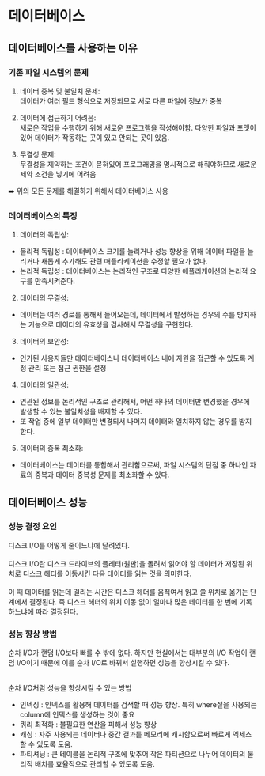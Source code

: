 # 데이터베이스

## 데이터베이스를 사용하는 이유

### 기존 파일 시스템의 문제

1. 데이터 중복 및 불일치 문제:<br/>
데이터가 여러 필드 형식으로 저장되므로 서로 다른 파일에 정보가 중복<br/>

2. 데이터에 접근하기 어려움:<br/> 
새로운 작업을 수행하기 위해 새로운 프로그램을 작성해야함. 다양한 파일과 포맷이 있어 데이터가 작동하는 곳이 있고 안되는 곳이 있음.<br/>

3. 무결성 문제:<br/>
무결성을 제약하는 조건이 묻혀있어 프로그래밍을 명시적으로 해줘야하므로 새로운 제약 조건을 넣기에 어려움<br/>

➡️ 위의 모든 문제를 해결하기 위해서 데이터베이스 사용

### 데이터베이스의 특징

1. 데이터의 독립성:
- 물리적 독립성 : 데이터베이스 크기를 늘리거나 성능 향상을 위해 데이터 파일을 늘리거나 새롭게 추가해도 관련 애플리케이션을 수정할 필요가 없다.
- 논리적 독립성 : 데이터베이스는 논리적인 구조로 다양한 애플리케이션의 논리적 요구를 만족시켜준다.<br/>

2. 데이터의 무결성:
- 데이터는 여러 경로를 통해서 들어오는데, 데이터에서 발생하는 경우의 수를 방지하는 기능으로 데이터의 유효성을 검사해서 무결성을 구현한다.<br/>

3. 데이터의 보안성:
- 인가된 사용자들만 데이터베이스나 데이터베이스 내에 자원을 접근할 수 있도록 계정 관리 또는 접근 권한을 설정<br/>

4. 데이터의 일관성:
- 연관된 정보를 논리적인 구조로 관리해서, 어떤 하나의 데이터만 변경했을 경우에 발생할 수 있는 불일치성을 배제할 수 있다.
- 또 작업 중에 일부 데이터만 변경되서 나머지 데이터와 일치하지 않는 경우를 방지한다.<br/>

5. 데이터의 중복 최소화:
- 데이터베이스는 데이터를 통합해서 관리함으로써, 파일 시스템의 단점 중 하나인 자료의 중복과 데이터 중복성 문제를 최소화할 수 있다.

## 데이터베이스 성능

### 성능 결정 요인
디스크 I/O를 어떻게 줄이느냐에 달려있다.<br/><br/> 
디스크 I/O란 디스크 드라이브의 플레터(원판)을 돌려서 읽어야 할 데이터가 저장된 위치로 디스크 헤더를 이동시킨 다음 데이터를 읽는 것을 의미한다.<br/><br/>
이 때 데이터를 읽는데 걸리는 시간은 디스크 헤더를 움직여서 읽고 쓸 위치로 옮기는 단계에서 결정된다. 즉 디스크 헤더의 위치 이동 없이 얼마나 많은 데이터를 한 번에 기록하느냐에 따라 결정된다.

### 성능 향상 방법
순차 I/O가 랜덤 I/O보다 빠를 수 밖에 없다. 하지만 현실에서는 대부분의 I/O 작업이 랜덤 I/O이기 때문에 이를 순차 I/O로 바꿔서 실행하면 성능을 향상시킬 수 있다.<br/><br/>

순차 I/O처럼 성능을 향상시킬 수 있는 방법
- 인덱싱 : 인덱스를 활용해 데이터를 검색할 때 성능 향상. 특히 where절을 사용되는 column에 인덱스를 생성하는 것이 중요
- 쿼리 최적화 : 불필요한 연산을 피해서 성능 향상
- 캐싱 : 자주 사용되는 데이터나 중간 결과를 메모리에 캐시함으로써 빠르게 엑세스할 수 있도록 도움.
- 파티셔닝 : 큰 테이블을 논리적 구조에 맞추어 작은 파티션으로 나누어 데이터의 물리적 배치를 효율적으로 관리할 수 있도록 도움.